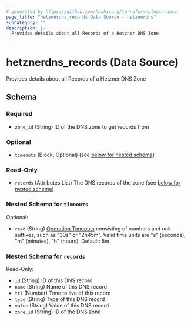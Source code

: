 ```yaml
---
# generated by https://github.com/hashicorp/terraform-plugin-docs
page_title: "hetznerdns_records Data Source - hetznerdns"
subcategory: ""
description: |-
  Provides details about all Records of a Hetzner DNS Zone
---
```


# hetznerdns_records (Data Source)

Provides details about all Records of a Hetzner DNS Zone



<!-- schema generated by tfplugindocs -->
## Schema

### Required

- `zone_id` (String) ID of the DNS zone to get records from

### Optional

- `timeouts` (Block, Optional) (see [below for nested schema](#nestedblock--timeouts))

### Read-Only

- `records` (Attributes List) The DNS records of the zone (see [below for nested schema](#nestedatt--records))

<a id="nestedblock--timeouts"></a>
### Nested Schema for `timeouts`

Optional:

- `read` (String) [Operation Timeouts](https://developer.hashicorp.com/terraform/language/resources/syntax#operation-timeouts) consisting of
numbers and unit suffixes, such as "30s" or "2h45m". Valid time units are "s" (seconds), "m" (minutes), "h" (hours). Default: 5m


<a id="nestedatt--records"></a>
### Nested Schema for `records`

Read-Only:

- `id` (String) ID of this DNS record
- `name` (String) Name of this DNS record
- `ttl` (Number) Time to live of this record
- `type` (String) Type of this DNS record
- `value` (String) Value of this DNS record
- `zone_id` (String) ID of the DNS zone
